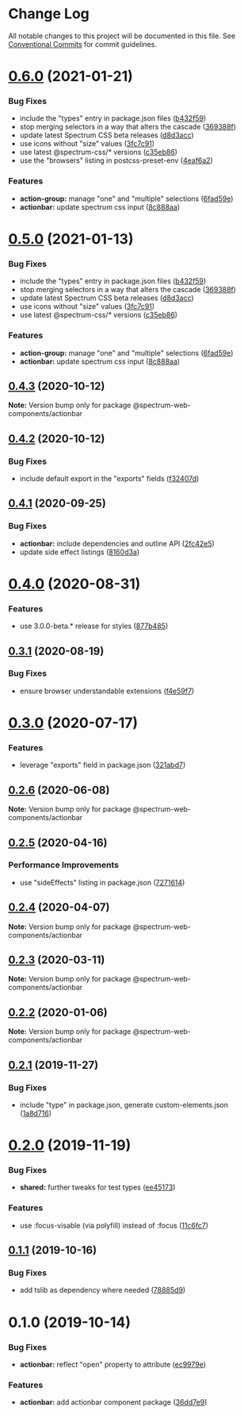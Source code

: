 # Change Log

All notable changes to this project will be documented in this file.
See [Conventional Commits](https://conventionalcommits.org) for commit guidelines.

# [0.6.0](https://github.com/adobe/spectrum-web-components/compare/@spectrum-web-components/actionbar@0.4.3...@spectrum-web-components/actionbar@0.6.0) (2021-01-21)

### Bug Fixes

-   include the "types" entry in package.json files ([b432f59](https://github.com/adobe/spectrum-web-components/commit/b432f5982b3b79f80af12f6d0312cbe2285e608b))
-   stop merging selectors in a way that alters the cascade ([369388f](https://github.com/adobe/spectrum-web-components/commit/369388f8cc147543891087991c569f849ddb9b38))
-   update latest Spectrum CSS beta releases ([d8d3acc](https://github.com/adobe/spectrum-web-components/commit/d8d3acc86de31e58219db6ba2a9d045b83cbe103))
-   use icons without "size" values ([3fc7c91](https://github.com/adobe/spectrum-web-components/commit/3fc7c91713793a928082eae15fc3d9dec638a31a))
-   use latest @spectrum-css/\* versions ([c35eb86](https://github.com/adobe/spectrum-web-components/commit/c35eb86defd89a0c36b5ea186f6d40f20851b5e5))
-   use the "browsers" listing in postcss-preset-env ([4eaf6a2](https://github.com/adobe/spectrum-web-components/commit/4eaf6a28f7b5eaf60487841d264d6d804ae675ce))

### Features

-   **action-group:** manage "one" and "multiple" selections ([6fad59e](https://github.com/adobe/spectrum-web-components/commit/6fad59e0df1210108fe6b54ab075c0cbd94cae78))
-   **actionbar:** update spectrum css input ([8c888aa](https://github.com/adobe/spectrum-web-components/commit/8c888aa883490fe8e6a070f799095284128a609a))

# [0.5.0](https://github.com/adobe/spectrum-web-components/compare/@spectrum-web-components/actionbar@0.4.3...@spectrum-web-components/actionbar@0.5.0) (2021-01-13)

### Bug Fixes

-   include the "types" entry in package.json files ([b432f59](https://github.com/adobe/spectrum-web-components/commit/b432f5982b3b79f80af12f6d0312cbe2285e608b))
-   stop merging selectors in a way that alters the cascade ([369388f](https://github.com/adobe/spectrum-web-components/commit/369388f8cc147543891087991c569f849ddb9b38))
-   update latest Spectrum CSS beta releases ([d8d3acc](https://github.com/adobe/spectrum-web-components/commit/d8d3acc86de31e58219db6ba2a9d045b83cbe103))
-   use icons without "size" values ([3fc7c91](https://github.com/adobe/spectrum-web-components/commit/3fc7c91713793a928082eae15fc3d9dec638a31a))
-   use latest @spectrum-css/\* versions ([c35eb86](https://github.com/adobe/spectrum-web-components/commit/c35eb86defd89a0c36b5ea186f6d40f20851b5e5))

### Features

-   **action-group:** manage "one" and "multiple" selections ([6fad59e](https://github.com/adobe/spectrum-web-components/commit/6fad59e0df1210108fe6b54ab075c0cbd94cae78))
-   **actionbar:** update spectrum css input ([8c888aa](https://github.com/adobe/spectrum-web-components/commit/8c888aa883490fe8e6a070f799095284128a609a))

## [0.4.3](https://github.com/adobe/spectrum-web-components/compare/@spectrum-web-components/actionbar@0.4.2...@spectrum-web-components/actionbar@0.4.3) (2020-10-12)

**Note:** Version bump only for package @spectrum-web-components/actionbar

## [0.4.2](https://github.com/adobe/spectrum-web-components/compare/@spectrum-web-components/actionbar@0.4.1...@spectrum-web-components/actionbar@0.4.2) (2020-10-12)

### Bug Fixes

-   include default export in the "exports" fields ([f32407d](https://github.com/adobe/spectrum-web-components/commit/f32407d7bbfd18e72c35b6f27740549e79957858))

## [0.4.1](https://github.com/adobe/spectrum-web-components/compare/@spectrum-web-components/actionbar@0.4.0...@spectrum-web-components/actionbar@0.4.1) (2020-09-25)

### Bug Fixes

-   **actionbar:** include dependencies and outline API ([2fc42e5](https://github.com/adobe/spectrum-web-components/commit/2fc42e56e1b8c6744ffa0b430c26581f59cc26c5))
-   update side effect listings ([8160d3a](https://github.com/adobe/spectrum-web-components/commit/8160d3ab2c4f5ea11ac40897a5cf1fdaa357f4a8))

# [0.4.0](https://github.com/adobe/spectrum-web-components/compare/@spectrum-web-components/actionbar@0.3.1...@spectrum-web-components/actionbar@0.4.0) (2020-08-31)

### Features

-   use 3.0.0-beta.\* release for styles ([877b485](https://github.com/adobe/spectrum-web-components/commit/877b485f20c76ec8f77975747322f572eea88e97))

## [0.3.1](https://github.com/adobe/spectrum-web-components/compare/@spectrum-web-components/actionbar@0.3.0...@spectrum-web-components/actionbar@0.3.1) (2020-08-19)

### Bug Fixes

-   ensure browser understandable extensions ([f4e59f7](https://github.com/adobe/spectrum-web-components/commit/f4e59f76f86369593810463c6406565e28ad97e9))

# [0.3.0](https://github.com/adobe/spectrum-web-components/compare/@spectrum-web-components/actionbar@0.2.6...@spectrum-web-components/actionbar@0.3.0) (2020-07-17)

### Features

-   leverage "exports" field in package.json ([321abd7](https://github.com/adobe/spectrum-web-components/commit/321abd7b7e78ccd9157cff75a1fa3dbd06e81f79))

## [0.2.6](https://github.com/adobe/spectrum-web-components/compare/@spectrum-web-components/actionbar@0.2.5...@spectrum-web-components/actionbar@0.2.6) (2020-06-08)

**Note:** Version bump only for package @spectrum-web-components/actionbar

## [0.2.5](https://github.com/adobe/spectrum-web-components/compare/@spectrum-web-components/actionbar@0.2.4...@spectrum-web-components/actionbar@0.2.5) (2020-04-16)

### Performance Improvements

-   use "sideEffects" listing in package.json ([7271614](https://github.com/adobe/spectrum-web-components/commit/7271614c0ca3ccf3566583bb59467eb15a6199cd))

## [0.2.4](https://github.com/adobe/spectrum-web-components/compare/@spectrum-web-components/actionbar@0.2.3...@spectrum-web-components/actionbar@0.2.4) (2020-04-07)

**Note:** Version bump only for package @spectrum-web-components/actionbar

## [0.2.3](https://github.com/adobe/spectrum-web-components/compare/@spectrum-web-components/actionbar@0.2.2...@spectrum-web-components/actionbar@0.2.3) (2020-03-11)

**Note:** Version bump only for package @spectrum-web-components/actionbar

## [0.2.2](https://github.com/adobe/spectrum-web-components/compare/@spectrum-web-components/actionbar@0.2.1...@spectrum-web-components/actionbar@0.2.2) (2020-01-06)

**Note:** Version bump only for package @spectrum-web-components/actionbar

## [0.2.1](https://github.com/adobe/spectrum-web-components/compare/@spectrum-web-components/actionbar@0.2.0...@spectrum-web-components/actionbar@0.2.1) (2019-11-27)

### Bug Fixes

-   include "type" in package.json, generate custom-elements.json ([1a8d716](https://github.com/adobe/spectrum-web-components/commit/1a8d716))

# [0.2.0](https://github.com/adobe/spectrum-web-components/compare/@spectrum-web-components/actionbar@0.1.1...@spectrum-web-components/actionbar@0.2.0) (2019-11-19)

### Bug Fixes

-   **shared:** further tweaks for test types ([ee45173](https://github.com/adobe/spectrum-web-components/commit/ee45173))

### Features

-   use :focus-visable (via polyfill) instead of :focus ([11c6fc7](https://github.com/adobe/spectrum-web-components/commit/11c6fc7))

## [0.1.1](https://github.com/adobe/spectrum-web-components/compare/@spectrum-web-components/actionbar@0.1.0...@spectrum-web-components/actionbar@0.1.1) (2019-10-16)

### Bug Fixes

-   add tslib as dependency where needed ([78885d9](https://github.com/adobe/spectrum-web-components/commit/78885d9))

# 0.1.0 (2019-10-14)

### Bug Fixes

-   **actionbar:** reflect "open" property to attribute ([ec9979e](https://github.com/adobe/spectrum-web-components/commit/ec9979e))

### Features

-   **actionbar:** add actionbar component package ([36dd7e9](https://github.com/adobe/spectrum-web-components/commit/36dd7e9))
